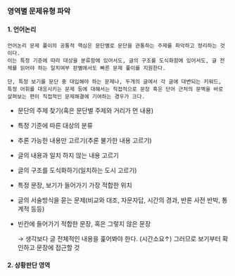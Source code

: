 ### 영역별 문제유형 파악 

#### 1. 언어논리 

```
언어논리 문제 풀이의 공통적 핵심은 문단별로 문단을 관통하는 주제를 파악하고 정리하는 것이다. 
이는 특정 기준에 따라 대상을 분류함에 있어서도, 글의 구조를 도식화함에 있어서도, 글 전체를 읽어야 하는 일치여부 판별에서도 빠른 문제 풀이를 지원한다. 

단, 특정 보기를 문단 중 대입해야 하는 문제나, 두개의 글에서 각 글에 대변되는 키워드, 특정 어휘를 대응시키는 문제 등에 대해서는 직접적으로 문장 혹은 단어 근처의 문맥을 바로 살펴보는 편이 직접적인 문제해결에 기여하는 경우가 크다. 
```

- 문단의 주제 찾기(혹은 문단별 주제와 거리가 먼 내용)

- 특정 기준에 따른 대상의 분류 

- 추론 가능한 내용만 고르기(추론 불가한 내용 고르기) 

- 글의 내용과 일치 하지 않는 내용 고르기 

- 글의 구조를 도식화하기(일치하는 도시 고르기)

- 특정 문장, 보기가 들어가기 가장 적합한 위치 

- 글의 서술방식을 묻는 문제(비교와 대조, 자문자답, 시간의 경과, 반론 사전 반박, 통계적 등등)

- 빈칸에 들어가기 적합한 문장, 혹은 그렇지 않은 문장

  → 생각보다 글 전체적인 내용을 훑어봐야 한다. (시간소요↑) 그러므로 보기부터 확인하고 문장에 접근할 것 





#### 2. 상황판단 영역 

